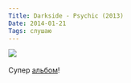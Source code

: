 ```yaml
---
Title: Darkside - Psychic (2013)
Date: 2014-01-21
Tags: слушаю
---
```


<div class="text"><img src="https://dl.dropboxusercontent.com/u/140528/site/darkside-psychic.jpg" /><br /><br />
Супер <a href="https://itunes.apple.com/ru/album/psychic/id687549424?l=en">альбом</a>!</div>